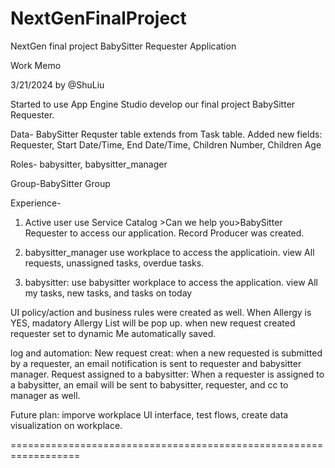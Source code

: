 # NextGenFinalProject
NextGen final project BabySitter Requester Application


Work Memo

3/21/2024 by @ShuLiu

Started to use App Engine Studio develop our final project BabySitter Requester. 

Data- BabySitter Requster table extends from Task table. Added new fields: Requester, Start Date/Time, End Date/Time, Children Number, Children Age

Roles- babysitter, babysitter_manager

Group-BabySitter Group

Experience- 

1. Active user use Service Catalog >Can we help you>BabySitter Requester to access our application. Record Producer was created.

2. babysitter_manager use workplace to access the applicatioin. view All requests, unassigned tasks, overdue tasks.
            
3. babysitter: use babysitter workplace to access the application. view All my tasks, new tasks, and tasks on today

UI policy/action and business rules were created as well. When Allergy is YES, madatory Allergy List will be pop up. when new request created requester set to dynamic Me automatically saved.
            
log and automation: New request creat: when a new requested is submitted by a requester, an email notification is sent to requester and babysitter manager.
                    Request assigned to a babysitter: When a requester is assigned to a babysitter, an email will be sent to babysitter, requester, and cc to manager as well. 

Future plan: imporve workplace UI interface, test flows, create data visualization on workplace.

==================================================================
